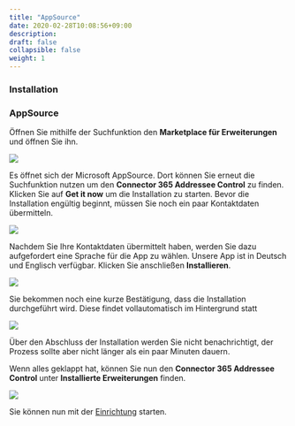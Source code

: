 ```yaml
---
title: "AppSource"
date: 2020-02-28T10:08:56+09:00
description: 
draft: false
collapsible: false
weight: 1
---
```

### Installation

### AppSource

Öffnen Sie mithilfe der Suchfunktion den **Marketplace für Erweiterungen** und öffnen Sie ihn.

![](images/XRechnung/marketplacesuch.PNG)

Es öffnet sich der Microsoft AppSource. Dort können Sie erneut die Suchfunktion nutzen um den **Connector 365 Addressee Control** zu finden. Klicken Sie auf **Get it now** um die Installation zu starten. Bevor die Installation engültig beginnt, müssen Sie noch ein paar Kontaktdaten übermitteln.

![](images/apps/Addresse_Control/AddresseeControlAppSourceDe.png)

Nachdem Sie Ihre Kontaktdaten übermittelt haben, werden Sie dazu aufgefordert eine Sprache für die App zu wählen. Unsere App ist in Deutsch und Englisch verfügbar. Klicken Sie anschließen **Installieren**.

![](images/XRechnung/xrechnungsprache.PNG)

Sie bekommen noch eine kurze Bestätigung, dass die Installation durchgeführt wird. Diese findet vollautomatisch im Hintergrund statt

![](images/XRechnung/xrechnunginstallation.PNG)

Über den Abschluss der Installation werden Sie nicht benachrichtigt, der Prozess sollte aber nicht länger als ein paar Minuten dauern.

Wenn alles geklappt hat, können Sie nun den **Connector 365 Addressee Control** unter **Installierte Erweiterungen** finden.

![](images/apps/Addresse_Control/AddresseeControlErwVerwDe.png)

Sie können nun mit der [Einrichtung](de-de/apps/addressee-control/first-steps/setup/) starten.



